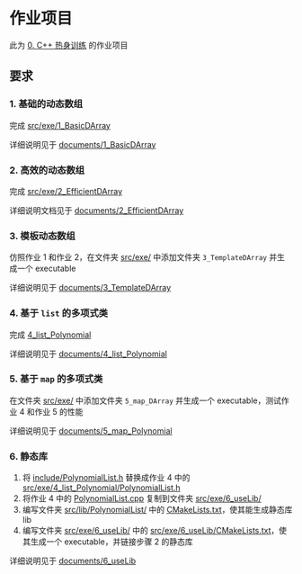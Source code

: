 # 作业项目

此为 [0. C++ 热身训练](../) 的作业项目

## 要求

### 1. 基础的动态数组

完成 [src/exe/1_BasicDArray](src/exe/1_BasicDArray) 

详细说明见于 [documents/1_BasicDArray](../documents/1_BasicDArray) 

### 2. 高效的动态数组

完成 [src/exe/2_EfficientDArray](src/exe/2_EfficientDArray) 

详细说明文档见于 [documents/2_EfficientDArray](../documents/2_EfficientDArray) 

### 3. 模板动态数组

仿照作业 1 和作业 2，在文件夹 [src/exe/](src/exe) 中添加文件夹 `3_TemplateDArray` 并生成一个 executable

详细说明见于 [documents/3_TemplateDArray](../documents/3_TemplateDArray) 

### 4. 基于 `list` 的多项式类

完成 [4_list_Polynomial](src/exe/4_list_Polynomial) 

详细说明见于 [documents/4_list_Polynomial](../documents/4_list_Polynomial) 

###  5. 基于 `map` 的多项式类

在文件夹 [src/exe/](src/exe) 中添加文件夹 `5_map_DArray` 并生成一个 executable，测试作业 4 和作业 5 的性能

详细说明见于 [documents/5_map_Polynomial](../documents/5_map_Polynomial) 

### 6. 静态库

1. 将 [include/PolynomialList.h](include/PolynomialList.h) 替换成作业 4 中的 [src/exe/4_list_Polynomial/PolynomialList.h](src/exe/4_list_Polynomial/PolynomialList.h) 
2. 将作业 4 中的 [PolynomialList.cpp](src/exe/4_list_Polynomial/PolynomialList.cpp) 复制到文件夹 [src/exe/6_useLib/](src/exe/6_useLib/) 
3. 编写文件夹 [src/lib/PolynomialList/](src/lib/PolynomialList/) 中的 [CMakeLists.txt](src/lib/PolynomialList/CMakeLists.txt)，使其能生成静态库 lib
4. 编写文件夹 [src/exe/6_useLib/](src/exe/6_useLib/) 中的 [src/exe/6_useLib/CMakeLists.txt](src/exe/6_useLib/CMakeLists.txt)，使其生成一个 executable，并链接步骤 2 的静态库

详细说明见于 [documents/6_useLib](../documents/6_useLib) 